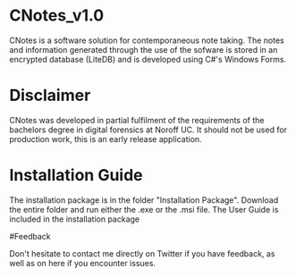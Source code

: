 # CNotes_v1.0

CNotes is a software solution for contemporaneous note taking. The notes and information generated through the use of the sofware is stored in an encrypted database (LiteDB) and is developed using C#'s Windows Forms. 

# Disclaimer

CNotes was developed in partial fulfilment of the requirements of the bachelors degree in digital forensics at Noroff UC. It should not be used for production work, this is an early release application.

# Installation Guide

The installation package is in the folder "Installation Package". Download the entire folder and run either the .exe or the .msi file. The User Guide is included in the installation package

#Feedback

Don't hesitate to contact me directly on Twitter if you have feedback, as well as on here if you encounter issues.
